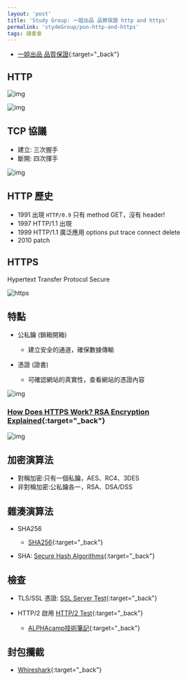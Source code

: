 ```yaml
---
layout: 'post'
title: 'Study Group: 一姐出品 品質保證 http and https'
permalink: 'stydeGroup/pon-http-and-https'
tags: 讀書會
---
```


- [一姐出品 品質保證](https://pengpon.github.io/studygroup/2020/05/26/http-and-https.html){:target="_back"}

## HTTP 

![img](https://i.imgur.com/NH53o7z.jpg)

![img](https://i.imgur.com/MdyKyuT.jpg)

## TCP 協議

- 建立: 三次握手
- 斷開: 四次揮手

![img](https://i.imgur.com/vy4FTad.jpg)

## HTTP 歷史

- 1991 出現 `HTTP/0.9` 只有 method GET，沒有 header!
- 1997 HTTP/1.1 出現
- 1999 HTTP/1.1 廣泛應用 options put trace connect delete
- 2010 patch


## HTTPS 

Hypertext Transfer Protocol Secure

![https](https://i.imgur.com/JVjPTyr.jpg)

## 特點 

- 公私鑰 (鎖箱開箱)

   - 建立安全的通道，確保數據傳輸

- 憑證 (證書)

   - 可確認網站的真實性，查看網站的憑證內容


![img](https://i.imgur.com/cCjfATW.jpg)


### [How Does HTTPS Work? RSA Encryption Explained](https://tiptopsecurity.com/how-does-https-work-rsa-encryption-explained/){:target="_back"}

![img](https://tiptopsecurity.com/wp-content/uploads/2017/06/How-HTTPS-Works.png)


## 加密演算法

- 對稱加密:只有一個私鑰，AES、RC4、3DES
- 非對稱加密:公私鑰各一，RSA、DSA/DSS

## 雜湊演算法

- SHA256
   - [SHA256](https://emn178.github.io/online-tools/sha256.html){:target="_back"}


- SHA: [Secure Hash Algorithms](https://en.wikipedia.org/wiki/Secure_Hash_Algorithms){:target="_back"}


## 檢查

- TLS/SSL 憑證: [SSL Server Test](https://www.ssllabs.com/ssltest/){:target="_back"}

- HTTP/2 啟用 [HTTP/2 Test](https://tools.keycdn.com/http2-test){:target="_back"}

   - [ALPHAcamp技術筆記](https://tw.alphacamp.co/blog/2016-07-12-http2){:target="_back"}


## 封包攔截

- [Whireshark](https://www.wireshark.org/download.html){:target="_back"}